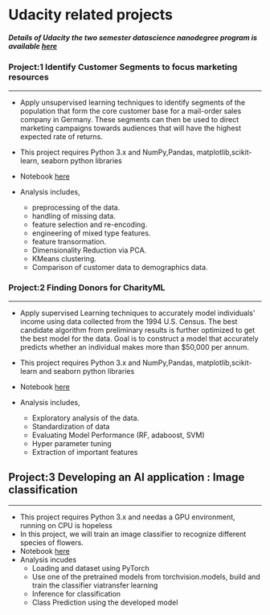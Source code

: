 # Udacity related projects
##### Details of Udacity the two semester datascience nanodegree program is available [here]( https://www.udacity.com/course/data-scientist-nanodegree--nd025)

### Project:1 Identify Customer Segments to focus marketing resources
--------------------------------------------------------------
 - Apply unsupervised learning techniques to identify segments of the population that form the core customer base for a mail-order sales company in Germany. These segments can then be used to direct marketing campaigns towards audiences that will have the highest expected rate of returns.
 - This project requires Python 3.x and NumPy,Pandas, matplotlib,scikit-learn, seaborn python libraries
- Notebook [here](https://github.com/leinada/UD/blob/master/customer_segments/Identify_Customer_Segments.ipynb)
- Analysis includes,

  * preprocessing of the data.
  * handling of missing data.
  * feature selection and re-encoding.
  * engineering of mixed type features.
  * feature transormation.
  * Dimensionality Reduction via PCA.
  * KMeans clustering.
  * Comparison of customer data to demographics data.

### Project:2 Finding Donors for CharityML
--------------------------------------------------------------
- Apply supervised Learning techniques  to accurately model individuals' income using data collected from the 1994 U.S. Census. The best candidate algorithm from preliminary results is further optimized to get the best model for  the data. Goal is to  construct a model that accurately predicts whether an individual makes more than $50,000 per annum.

- This project requires Python 3.x and NumPy,Pandas, matplotlib,scikit-learn and  seaborn python libraries

- Notebook [here](https://github.com/leinada/UD/blob/master/finding_donors/finding_donors.ipynb)

- Analysis includes,

  * Exploratory analysis of the data.
  * Standardization of data
  * Evaluating Model Performance (RF, adaboost, SVM)
  * Hyper parameter tuning
  * Extraction  of important features

## Project:3  Developing an AI application : Image classification
--------------------------------------------------------------
 - This project requires Python 3.x and needas a GPU environment, running on CPU is hopeless
- In this project, we will train an image classifier to recognize different species of flowers.
- Notebook [here](https://github.com/leinada/UD/blob/master/imageClassifierUsing_pytorch/ImageClassifierProject.ipynb)
- Analysis incudes
  * Loading and dataset using PyTorch
  * Use one of the pretrained models from torchvision.models, build and train the classifier viatransfer learning
  * Inference for classification
  * Class Prediction using the developed model